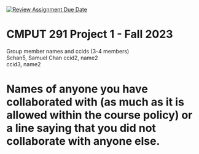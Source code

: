 [![Review Assignment Due Date](https://classroom.github.com/assets/deadline-readme-button-24ddc0f5d75046c5622901739e7c5dd533143b0c8e959d652212380cedb1ea36.svg)](https://classroom.github.com/a/1ysbDgXa)
# CMPUT 291 Project 1 - Fall 2023  
Group member names and ccids (3-4 members)  
  Schan5, Samuel Chan
  ccid2, name2  
  ccid3, name2  

# Names of anyone you have collaborated with (as much as it is allowed within the course policy) or a line saying that you did not collaborate with anyone else.  
